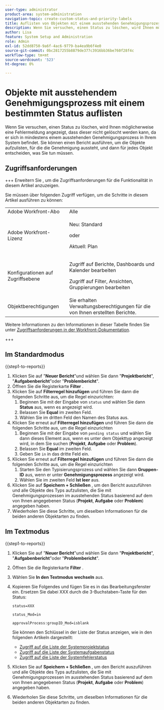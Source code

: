 ```yaml
---
user-type: administrator
product-area: system-administration
navigation-topic: create-custom-status-and-priority-labels
title: Auflisten von Objekten mit einem ausstehenden Genehmigungsprozess unter Verwendung eines bestimmten Status
description: Wenn Sie versuchen, einen Status zu löschen, wird Ihnen möglicherweise eine Fehlermeldung angezeigt, dass dieser nicht gelöscht werden kann, da er in ausstehenden Genehmigungsprozessen für Objekte in Ihrem System verwendet wird. Wenn Sie diese Objekte suchen und überprüfen möchten, um zu entscheiden, was Sie tun müssen, können Sie einen Bericht ausführen, der sie auflistet.
author: Lisa
feature: System Setup and Administration
role: Admin
exl-id: 52dd8750-9a6f-4ac6-9779-ba4ea9b6f4e0
source-git-commit: 0bc2817255b8879de377c3916bb36be760f28f4c
workflow-type: tm+mt
source-wordcount: '523'
ht-degree: 0%

---
```


# Objekte mit ausstehendem Genehmigungsprozess mit einem bestimmten Status auflisten

Wenn Sie versuchen, einen Status zu löschen, wird Ihnen möglicherweise eine Fehlermeldung angezeigt, dass dieser nicht gelöscht werden kann, da er sich in mindestens einem ausstehenden Genehmigungsprozess in Ihrem System befindet. Sie können einen Bericht ausführen, um die Objekte aufzulisten, für die die Genehmigung aussteht, und dann für jedes Objekt entscheiden, was Sie tun müssen.

## Zugriffsanforderungen

+++ Erweitern Sie , um die Zugriffsanforderungen für die Funktionalität in diesem Artikel anzuzeigen.

Sie müssen über folgenden Zugriff verfügen, um die Schritte in diesem Artikel ausführen zu können:

<table style="table-layout:auto"> 
 <col> 
 <col> 
 <tbody> 
  <tr> 
   <td role="rowheader">Adobe Workfront-Abo</td> 
   <td>Alle</td> 
  </tr> 
  <tr> 
   <td role="rowheader">Adobe Workfront-Lizenz</td> 
   <td>
     <p>Neu: Standard</p>
     <p>oder</p>
     <p>Aktuell: Plan</p>
   </td> 
  </tr> 
  <tr> 
   <td role="rowheader">Konfigurationen auf Zugriffsebene</td> 
   <td><p>Zugriff auf Berichte, Dashboards und Kalender bearbeiten</p><p>Zugriff auf Filter, Ansichten, Gruppierungen bearbeiten</p></td>
  </tr>
  <tr> 
   <td role="rowheader">Objektberechtigungen</td> 
   <td>Sie erhalten Verwaltungsberechtigungen für die von Ihnen erstellten Berichte.</td>
  </tr>
 </tbody> 
</table>

Weitere Informationen zu den Informationen in dieser Tabelle finden Sie unter [Zugriffsanforderungen in der Workfront-Dokumentation](/help/quicksilver/administration-and-setup/add-users/access-levels-and-object-permissions/access-level-requirements-in-documentation.md).

+++

## Im Standardmodus

{{step1-to-reports}}

1. Klicken Sie auf &quot;**Neuer Bericht**&quot;und wählen Sie dann &quot;**Projektbericht**&quot;, &quot;**Aufgabenbericht**&quot;oder &quot;**Problembericht**&quot;.
1. Öffnen Sie die Registerkarte **Filter** .
1. Klicken Sie auf **Filterregel hinzufügen** und führen Sie dann die folgenden Schritte aus, um die Regel einzurichten:
   1. Beginnen Sie mit der Eingabe von `status` und wählen Sie dann **Status** aus, wenn es angezeigt wird.
   1. Belassen Sie **Equal** im zweiten Feld.
   1. Wählen Sie im dritten Feld den Namen des Status aus.
1. Klicken Sie erneut auf **Filterregel hinzufügen** und führen Sie dann die folgenden Schritte aus, um die Regel einzurichten
   1. Beginnen Sie mit der Eingabe von `pending status` und wählen Sie dann dieses Element aus, wenn es unter dem Objekttyp angezeigt wird, in dem Sie suchen (**Projekt**, **Aufgabe** oder **Problem**).
   1. Belassen Sie **Equal** im zweiten Feld.
   1. Geben Sie `in` in das dritte Feld ein.
1. Klicken Sie erneut auf **Filterregel hinzufügen** und führen Sie dann die folgenden Schritte aus, um die Regel einzurichten
   1. Starten Sie den Typisierungsprozess und wählen Sie dann **Gruppen-ID** aus, wenn er unter **Genehmigungsprozess** angezeigt wird.
   1. Wählen Sie im zweiten Feld **Ist leer** aus.
1. Klicken Sie auf **Speichern + Schließen** , um den Bericht auszuführen und alle Objekte des Typs aufzulisten, die Sie mit Genehmigungsprozessen im ausstehenden Status basierend auf dem von Ihnen angegebenen Status (**Projekt**, **Aufgabe** oder **Problem**) angegeben haben.
1. Wiederholen Sie diese Schritte, um dieselben Informationen für die beiden anderen Objektarten zu finden.


## Im Textmodus

{{step1-to-reports}}

1. Klicken Sie auf &quot;**Neuer Bericht**&quot;und wählen Sie dann &quot;**Projektbericht**&quot;, &quot;**Aufgabenbericht**&quot;oder &quot;**Problembericht**&quot;.
1. Öffnen Sie die Registerkarte **Filter** .
1. Wählen Sie **In den Textmodus wechseln** aus.
1. Kopieren Sie Folgendes und fügen Sie es in das Bearbeitungsfenster ein. Ersetzen Sie dabei XXX durch die 3-Buchstaben-Taste für den Status:

   `status=XXX`

   `status_Mod=in`

   `approvalProcess:groupID_Mod=isblank`

   Sie können den Schlüssel in der Liste der Status anzeigen, wie in den folgenden Artikeln dargestellt:
   * [Zugriff auf die Liste der Systemprojektstatus](project-statuses.md)
   * [Zugriff auf die Liste der Systemaufgabenstatus](task-statuses.md)
   * [Zugriff auf die Liste der Systemfehlerstatus](issue-statuses.md)

1. Klicken Sie auf **Speichern + Schließen** , um den Bericht auszuführen und alle Objekte des Typs aufzulisten, die Sie mit Genehmigungsprozessen im ausstehenden Status basierend auf dem von Ihnen angegebenen Status (**Projekt**, **Aufgabe** oder **Problem**) angegeben haben.
1. Wiederholen Sie diese Schritte, um dieselben Informationen für die beiden anderen Objektarten zu finden.
